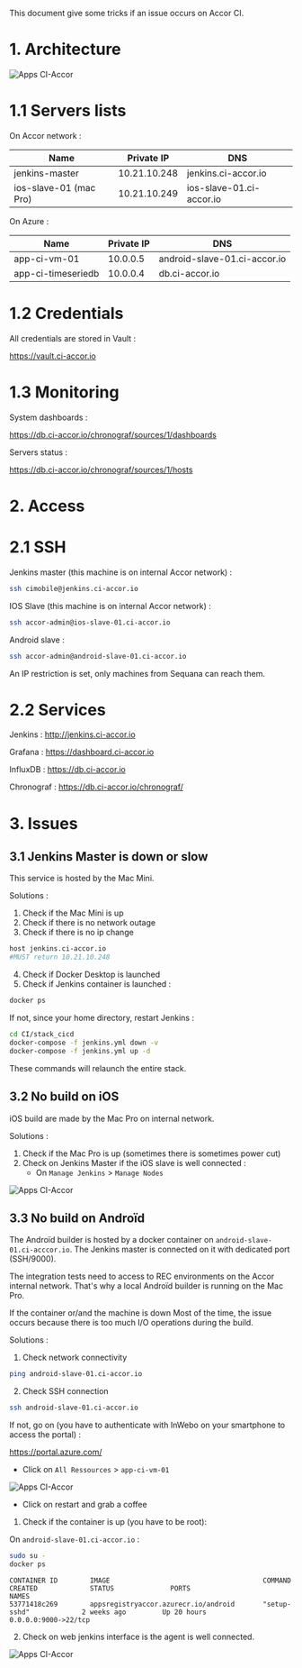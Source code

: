 This document give some tricks if an issue occurs on Accor CI.

# 1. Architecture

![Apps CI-Accor](/assets/ci-net.jpg "Basic network architecture")

# 1.1 Servers lists

On Accor network :

| Name | Private IP | DNS 
------ | ---------- | ---
| jenkins-master | 10.21.10.248 | jenkins.ci-accor.io
| ios-slave-01 (mac Pro) | 10.21.10.249 | ios-slave-01.ci-accor.io

On Azure :


| Name | Private IP | DNS 
------ | ---------- | ---
| app-ci-vm-01 | 10.0.0.5 | android-slave-01.ci-accor.io
| app-ci-timeseriedb | 10.0.0.4 | db.ci-accor.io

# 1.2 Credentials

All credentials are stored in Vault :

https://vault.ci-accor.io

# 1.3 Monitoring

System dashboards :

https://db.ci-accor.io/chronograf/sources/1/dashboards

Servers status :

https://db.ci-accor.io/chronograf/sources/1/hosts


# 2. Access

# 2.1 SSH

Jenkins master (this machine is on internal Accor network) : 

```bash
ssh cimobile@jenkins.ci-accor.io
```

IOS Slave (this machine is on internal Accor network) : 

```bash
ssh accor-admin@ios-slave-01.ci-accor.io
```

Android slave :

```bash
ssh accor-admin@android-slave-01.ci-accor.io
```

An IP restriction is set, only machines from Sequana can reach them.

# 2.2 Services

Jenkins : http://jenkins.ci-accor.io

Grafana : https://dashboard.ci-accor.io

InfluxDB : https://db.ci-accor.io

Chronograf : https://db.ci-accor.io/chronograf/

# 3. Issues

## 3.1 Jenkins Master is down or slow

This service is hosted by the Mac Mini.

Solutions :

1. Check if the Mac Mini is up
2. Check if there is no network outage
3. Check if there is no ip change

```bash
host jenkins.ci-accor.io
#MUST return 10.21.10.248
```

4. Check if Docker Desktop is launched
5. Check if Jenkins container is launched :

```bash
docker ps
```

If not, since your home directory, restart Jenkins :

```bash
cd CI/stack_cicd
docker-compose -f jenkins.yml down -v
docker-compose -f jenkins.yml up -d
```

These commands will relaunch the entire stack.

## 3.2 No build on iOS

iOS build are made by the Mac Pro on internal network.

Solutions :

1. Check if the Mac Pro is up (sometimes there is sometimes power cut)
2. Check on Jenkins Master if the iOS slave is well connected :
    * On `Manage Jenkins` > `Manage Nodes`
    
![Apps CI-Accor](/assets/connected2.png "Basic network architecture")
  
## 3.3 No build on Androïd

The Androïd builder is hosted by a docker container on `android-slave-01.ci-acccor.io`. The Jenkins master is connected on it with dedicated port (SSH/9000). 

The integration tests need to
 access to REC environments on the Accor internal network. That's why a local Androïd builder is running on the Mac Pro.

If the container or/and the machine is down
Most of the time, the issue occurs because there is too much I/O operations during the build.

Solutions :

1. Check network connectivity

```bash
ping android-slave-01.ci-accor.io
```

2. Check SSH connection

```bash
ssh android-slave-01.ci-accor.io
```

If not, go on (you have to authenticate with InWebo on your smartphone to access the portal) :

https://portal.azure.com/

* Click on `All Ressources` > `app-ci-vm-01`

![Apps CI-Accor](/assets/azure-reboot.png "Restart VM")

* Click on restart and grab a coffee

1. Check if the container is up (you have to be root):

On `android-slave-01.ci-accor.io` :

```bash
sudo su -
docker ps
```

```
CONTAINER ID        IMAGE                                      COMMAND                  CREATED             STATUS              PORTS                                                              NAMES
53771418c269        appsregistryaccor.azurecr.io/android       "setup-sshd"             2 weeks ago         Up 20 hours         0.0.0.0:9000->22/tcp
```

2. Check on web jenkins interface is the agent is well connected.

![Apps CI-Accor](/assets/connected.png "Agent connected")